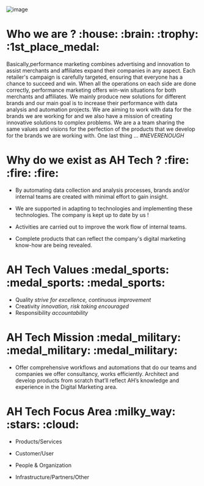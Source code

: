 ![image](https://drive.google.com/uc?export=view&id=15m2L8hG1742YPk6geUZFpuLN32fI8muK)

<h1>Who we are ? :house: :brain: :trophy: :1st_place_medal: </h1>
  <p>
    Basically,performance marketing combines advertising and innovation to assist merchants and affiliates expand their companies in any aspect. 
    Each retailer's campaign is carefully targeted, ensuring that everyone has a chance to succeed and win. 
    When all the operations on each side are done correctly, performance marketing offers win-win situations for both merchants and affiliates.
    We mainly produce new solutions for different brands and our main goal is to increase their performance with data analysis and automation projects.
    We are aiming to work with data for the brands we are working for and we also have a mission of creating innovative solutions to complex problems.
    We are a a team sharing the same values and visions for the perfection of the products that we develop for the brands we are working with.
    One last thing ... <em>#NEVERENOUGH</em>
  </p>
<h1>Why do we exist as AH Tech ? :fire: :fire: :fire: </h1>
  <p>
    <ul>
      <li><p>By automating data collection and analysis processes, brands and/or internal teams are created with minimal effort to gain insight.</p></li>
      <li><p>We are supported in adapting to technologies and implementing these technologies. The company is kept up to date by us !</p></li>
      <li><p>Activities are carried out to improve the work flow of internal teams.</p></li>
      <li><p>Complete products that can reflect the company's digital marketing know-how are being revealed.</p></li>
      </ul>
  </p>
<h1>AH Tech Values :medal_sports: :medal_sports: :medal_sports:</h1>
 <ul>
  <li>Quality <em>strive for excellence, continuous improvement</em></li>
  <li>Creativity <em>innovation, risk taking encouraged</em></li>
  <li>Responsibility <em>accountability</em></li>
 </ul>
<h1>AH Tech Mission :medal_military: :medal_military: :medal_military:</h1>
  <ul>
    <li>
      <p>Offer comprehensive workflows and automations that do our teams and companies we offer consultancy, works efficiently. 
      Architect and develop products from scratch that’ll reflect AH’s knowledge and experience in the Digital Marketing area.
      </p>
    </li>
  </ul>
<h1>AH Tech Focus Area :milky_way: :stars: :cloud: </h1>
  <ul>
    <li>
      <p>Products/Services
      </p>
    </li>
    <li>
      <p>Customer/User
      </p>
    </li>
    <li>
      <p>People & Organization
      </p>
    </li>
     <li>
      <p>Infrastructure/Partners/Other
      </p>
    </li>
  </ul>

  
  
